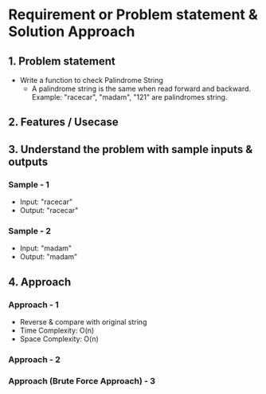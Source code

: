 # Requirement or Problem statement & Solution Approach

## 1. Problem statement

- Write a function to check Palindrome String
  - A palindrome string is the same when read forward and backward.
    Example: "racecar", "madam", "121" are palindromes string.

## 2. Features / Usecase

## 3. Understand the problem with sample inputs & outputs

### Sample - 1

- Input: "racecar"
- Output: "racecar"

### Sample - 2

- Input: "madam"
- Output: "madam"

## 4. Approach

### Approach - 1

- Reverse & compare with original string
- Time Complexity: O(n)
- Space Complexity: O(n)

### Approach - 2

### Approach (Brute Force Approach) - 3
